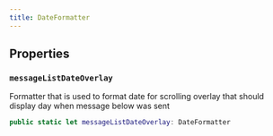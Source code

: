 ```yaml
---
title: DateFormatter
---
```


## Properties

### `messageListDateOverlay`

Formatter that is used to format date for scrolling overlay that should display
day when message below was sent

``` swift
public static let messageListDateOverlay: DateFormatter 
```

